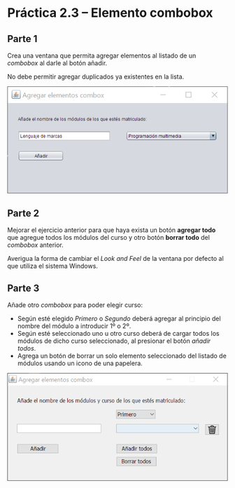 # Práctica 2.3 – Elemento combobox

## Parte 1

Crea una ventana que permita agregar elementos al listado de un *combobox* al darle al botón añadir.

No debe permitir agregar duplicados ya existentes en la lista.

![](media/9d5dec85d5a68aeb8e5ba53d5fd897f7.png)


## Parte 2

Mejorar el ejercicio anterior para que haya exista un botón **agregar todo** que agregue todos los módulos del curso y otro botón **borrar todo** del *combobox* anterior. 

Averigua la forma de cambiar el *Look and Feel* de la ventana por defecto al que utiliza el sistema Windows.

## Parte 3

Añade otro *combobox* para poder elegir curso:
- Según esté elegido *Primero* o *Segundo* deberá agregar al principio del nombre del módulo a introducir 1º o 2º.
- Según esté seleccionado uno u otro curso deberá de cargar todos los módulos de dicho curso seleccionado, al presionar el botón *añadir todos*.
- Agrega un botón de borrar un solo elemento seleccionado del listado de módulos usando un icono de una papelera.

![](media/9d5dec85d5a68aeb8e5ba53d5234234.png)
 
